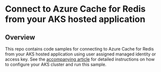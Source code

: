 # Connect to Azure Cache for Redis from your AKS hosted application

## Overview

This repo contains code samples for connecting to Azure Cache for Redis from your AKS hosted application using user assigned managed identity or access key.
See the [accompanying article](https://docs.microsoft.com/azure/azure-cache-for-redis/cache-tutorial-aks-get-started) for detailed instructions on how to configure your AKS cluster and run this sample.
